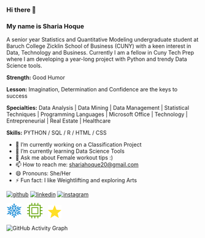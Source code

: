 ### Hi there 👋
### My name is Sharia Hoque 


A senior year Statistics and Quantitative Modeling undergraduate student at Baruch College Zicklin School of Business (CUNY) with a keen interest in Data, Technology and Business. Currently I am a fellow in Cuny Tech Prep where I am developing a year-long project with Python and trendy Data Science tools. 

**Strength:** Good Humor 

**Lesson:** Imagination, Determination and Confidence are the keys to success

**Specialties:** Data Analysis | Data Mining | Data Management | Statistical Techniques | Programming Languages | Microsoft Office | Technology | Entrepreneurial | Real Estate | Healthcare

**Skills:** PYTHON / SQL / R / HTML / CSS

- 🔭 I’m currently working on a Classification Project 
- 🌱 I’m currently learning Data Science Tools 
- 💬 Ask me about Female workout tips :) 
- 📫 How to reach me: shariahoque20@gmail.com 
- 😄 Pronouns: She/Her 
- ⚡ Fun fact: I like Weightlifting and exploring Arts 


[<img src='https://cdn.jsdelivr.net/npm/simple-icons@3.0.1/icons/github.svg' alt='github' height='40'>](https://github.com/shariahoque01)  [<img src='https://cdn.jsdelivr.net/npm/simple-icons@3.0.1/icons/linkedin.svg' alt='linkedin' height='40'>](https://www.linkedin.com/in/https://www.linkedin.com/in/sharia-hoque//)  [<img src='https://cdn.jsdelivr.net/npm/simple-icons@3.0.1/icons/instagram.svg' alt='instagram' height='40'>](https://www.instagram.com/lil_hoque/)  

<a href='https://archiveprogram.github.com/'><img src='https://raw.githubusercontent.com/acervenky/animated-github-badges/master/assets/acbadge.gif' width='40' height='40'></a> <a href='https://docs.github.com/en/developers'><img src='https://raw.githubusercontent.com/acervenky/animated-github-badges/master/assets/devbadge.gif' width='40' height='40'></a> <a href='https://stars.github.com/'><img src='https://raw.githubusercontent.com/acervenky/animated-github-badges/master/assets/starbadge.gif' width='35' height='35'></a> 

![GitHub Activity Graph](https://activity-graph.herokuapp.com/graph?username=shariahoque01)  




